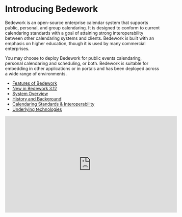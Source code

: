 # Introducing Bedework 

Bedework is an open-source enterprise calendar system that supports public, personal, and group calendaring.  It is designed to conform to current calendaring standards with a goal of attaining strong interoperability between other calendaring systems and clients.   Bedework is built with an emphasis on higher education, though it is used by many commercial enterprises. 

You may choose to deploy Bedework for public events calendaring, personal calendaring and scheduling, or both.  Bedework is suitable for embedding in other applications or in portals and has been deployed across a wide range of environments.


  * [Features of Bedework](features.md)
  * [New in Bedework 3.12](new-features.md)
  * [System Overview](system-overview.md)
  * [History and Background](history.md)
  * [Calendaring Standards & Interoperability](
standards.md)
  * [Underlying technologies](technologies.md)

<iframe width="560" height="315" src="https://www.youtube.com/embed/nYZoufGfV6c" frameborder="0" allow="autoplay; encrypted-media" allowfullscreen></iframe>
